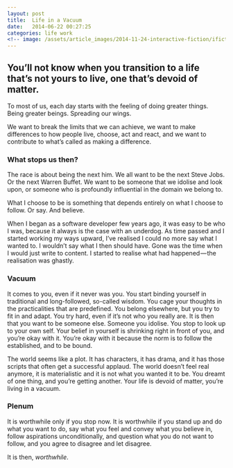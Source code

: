 ```yaml
---
layout: post
title:  Life in a Vacuum
date:   2014-06-22 00:27:25
categories: life work
<!-- image: /assets/article_images/2014-11-24-interactive-fiction/ifiction.jpg -->
---
```


## You’ll not know when you transition to a life that’s not yours to live, one that’s devoid of matter.

To most of us, each day starts with the feeling of doing greater things. Being greater beings. Spreading our wings.

We want to break the limits that we can achieve, we want to make differences to how people live, choose, act and react, and we want to contribute to what’s called as making a difference.

### What stops us then?

The race is about being the next him. We all want to be the next Steve Jobs. Or the next Warren Buffet. We want to be someone that we idolise and look upon, or someone who is profoundly influential in the domain we belong to.

What I choose to be is something that depends entirely on what I choose to follow. Or say. And believe.

When I began as a software developer few years ago, it was easy to be who I was, because it always is the case with an underdog. As time passed and I started working my ways upward, I’ve realised I could no more say what I wanted to. I wouldn’t say what I then should have. Gone was the time when I would just write to content. I started to realise what had happened — the realisation was ghastly.

### Vacuum

It comes to you, even if it never was you. You start binding yourself in traditional and long-followed, so-called wisdom. You cage your thoughts in the practicalities that are predefined. You belong elsewhere, but you try to fit in and adapt. You try hard, even if it’s not who you really are. It is then that you want to be someone else. Someone you idolise. You stop to look up to your own self. Your belief in yourself is shrinking right in front of you, and you’re okay with it. You’re okay with it because the norm is to follow the established, and to be bound.

The world seems like a plot. It has characters, it has drama, and it has those scripts that often get a successful applaud. The world doesn’t feel real anymore, it is materialistic and it is not what you wanted it to be. You dreamt of one thing, and you’re getting another. Your life is devoid of matter, you’re living in a vacuum.

### Plenum

It is worthwhile only if you stop now. It is worthwhile if you stand up and do what you want to do, say what you feel and convey what you believe in, follow aspirations unconditionally, and question what you do not want to follow, and you agree to disagree and let disagree.

It is then, _worthwhile_.